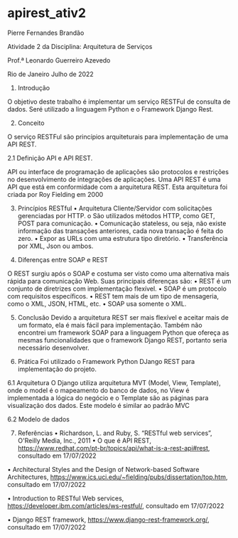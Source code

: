 # apirest_ativ2
 



Pierre Fernandes Brandão







Atividade 2 da Disciplina:
 Arquitetura de Serviços



Prof.ª Leonardo Guerreiro Azevedo














Rio de Janeiro
Julho de 2022
 


1.	Introdução

O objetivo deste trabalho é implementar um serviço RESTFul de consulta de dados. Seré utilizado a linguagem Python e o Framework Django Rest.   

2.	Conceito

O serviço RESTFul são princípios arquiteturais para implementação de uma API REST.

2.1	Definição API e API REST.

API ou interface de programação de aplicações são protocolos e restrições no desenvolvimento de integrações de aplicações. Uma API REST é uma API que está em conformidade com a arquitetura REST. Esta arquitetura foi criada por Roy Fielding em 2000

3.	Princípios RESTful
•	Arquitetura Cliente/Servidor com solicitações gerenciadas por HTTP.
o	São utilizados métodos HTTP, como GET, POST para comunicação.
•	Comunicação stateless, ou seja, não existe informação das transações anteriores, cada nova transação é feita do zero.
•	Expor as URLs com uma estrutura tipo diretório.
•	Transferência por XML, Json ou ambos. 

4.	Diferenças entre SOAP e REST

O REST surgiu após o SOAP e costuma ser visto como uma alternativa mais rápida para comunicação Web. Suas principais diferenças são:
•	REST é um conjunto de diretrizes com implementação flexível.
•	SOAP é um protocolo com requisitos específicos.
•	REST tem mais de um tipo de mensageria, como o XML, JSON, HTML, etc.
•	SOAP usa somente o XML.



5.	Conclusão
Devido a arquitetura REST ser mais flexível e aceitar mais de um formato, ela é mais fácil para implementação.
Também não encontrei um framework SOAP para a linguagem Python que ofereça as mesmas funcionalidades que o framework Django REST, portanto seria necessário desenvolver.



6.	Prática
Foi utilizado o Framework Python DJango REST para implementação do projeto.

6.1	Arquitetura 
O Django utiliza arquitetura MVT (Model, View, Template), onde o model é o mapeamento do banco de dados, no View é implementada a lógica do negócio e o Template são as páginas para visualização dos dados. Este modelo é similar ao padrão MVC


 

6.2	Modelo de dados

 


7.	Referências
•	Richardson, L. and Ruby, S. “RESTful web services”, O'Reilly Media, Inc., 2011
•	O que é API REST, https://www.redhat.com/pt-br/topics/api/what-is-a-rest-api#rest, consultado em 17/07/2022

•	Architectural Styles and the Design of Network-based Software Architectures, https://www.ics.uci.edu/~fielding/pubs/dissertation/top.htm, consultado em 17/07/2022

•	Introduction to RESTful Web services, https://developer.ibm.com/articles/ws-restful/, consultado em 17/07/2022

•	Django REST framework, https://www.django-rest-framework.org/, consultado em 17/07/2022


